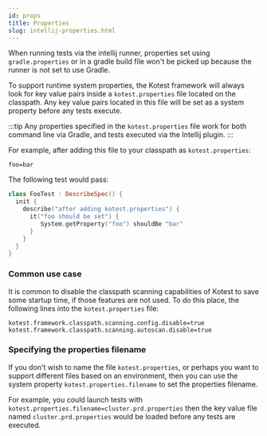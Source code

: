 ```yaml
---
id: props
title: Properties
slug: intellij-properties.html
---
```




When running tests via the intellij runner, properties set using `gradle.properties` or in a gradle build file won't be
picked up because the runner is not set to use Gradle.

To support runtime system properties, the Kotest framework will always look for key value pairs inside
a `kotest.properties` file located on the classpath.
Any key value pairs located in this file will be set as a system property before any tests execute.

:::tip
Any properties specified in the `kotest.properties` file work for both command line via Gradle, and tests executed via the Intellij plugin.
:::

For example, after adding this file to your classpath as `kotest.properties`:

```
foo=bar
```

The following test would pass:

```kotlin
class FooTest : DescribeSpec() {
  init {
    describe("after adding kotest.properties") {
      it("foo should be set") {
         System.getProperty("foo") shouldBe "bar"
      }
    }
  }
}
```


### Common use case

It is common to disable the classpath scanning capabilities of Kotest to save some startup time, if those features are not used.
To do this place, the following lines into the `kotest.properties` file:

```
kotest.framework.classpath.scanning.config.disable=true
kotest.framework.classpath.scanning.autoscan.disable=true
```

### Specifying the properties filename

If you don't wish to name the file `kotest.properties`, or perhaps you want to support different files based on an environment,
then you can use the system property `kotest.properties.filename` to set the properties filename.

For example, you could launch tests with `kotest.properties.filename=cluster.prd.properties` then the key value file named
`cluster.prd.properties` would be loaded before any tests are executed.
